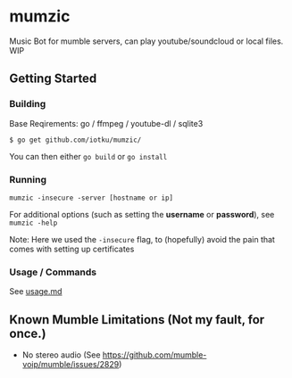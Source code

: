 # mumzic
Music Bot for mumble servers, can play youtube/soundcloud or local files.
WIP

## Getting Started

### Building
Base Reqirements: go / ffmpeg / youtube-dl / sqlite3

`$ go get github.com/iotku/mumzic/`

You can then either `go build` or `go install`

### Running

`mumzic -insecure -server [hostname or ip]`

For additional options (such as setting the **username** or **password**), see `mumzic -help`

Note: Here we used the `-insecure` flag, to (hopefully) avoid the pain that comes with setting up certificates

### Usage / Commands
See [usage.md](https://github.com/iotku/mumzic/blob/master/USAGE.md)

## Known Mumble Limitations (Not my fault, for once.)
* No stereo audio (See https://github.com/mumble-voip/mumble/issues/2829)
